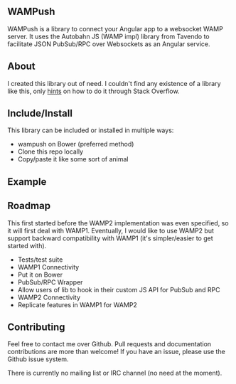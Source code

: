 WAMPush
-------

WAMPush is a library to connect your Angular app to a websocket WAMP server. It uses the Autobahn JS (WAMP impl) library from Tavendo to facilitate JSON PubSub/RPC over Websockets as an Angular service.

About
-----

I created this library out of need. I couldn't find any existence of a library like this, only [hints](http://stackoverflow.com/questions/23223619/angularjs-and-autobahn-js-wamp-implementation) on how to do it through Stack Overflow. 

Include/Install
---------------

This library can be included or installed in multiple ways:

* wampush on Bower (preferred method)
* Clone this repo locally
* Copy/paste it like some sort of animal

Example
-------

Roadmap
-------

This first started before the WAMP2 implementation was even specified, so it will first deal with WAMP1. Eventually, I would like to use WAMP2 but support backward compatibility with WAMP1 (it's simpler/easier to get started with).

* Tests/test suite
* WAMP1 Connectivity
* Put it on Bower
* PubSub/RPC Wrapper
* Allow users of lib to hook in their custom JS API for PubSub and RPC
* WAMP2 Connectivity
* Replicate features in WAMP1 for WAMP2

Contributing
------------

Feel free to contact me over Github. Pull requests and documentation contributions are more than welcome! If you have an issue, please use the Github issue system. 

There is currently no mailing list or IRC channel (no need at the moment).

